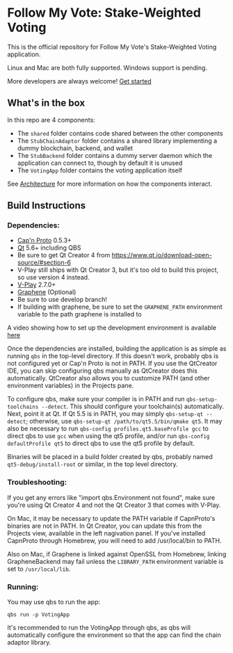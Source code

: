 Follow My Vote: Stake-Weighted Voting
========

This is the official repository for Follow My Vote's Stake-Weighted Voting application.

Linux and Mac are both fully supported. Windows support is pending.

More developers are always welcome! [Get started](https://followmyvote.com/code-contributors/)

## What's in the box
In this repo are 4 components:

- The `shared` folder contains code shared between the other components
- The `StubChainAdaptor` folder contains a shared library implementing a dummy blockchain, backend, and wallet
- The `StubBackend` folder contains a dummy server daemon which the application can connect to, though by default it is unused
- The `VotingApp` folder contains the voting application itself

See [Architecture](Architecture.md) for more information on how the components interact.

## Build Instructions
### Dependencies:
- [Cap'n Proto](https://capnproto.org) 0.5.3+
- [Qt](https://qt.io) 5.6+ including QBS
 - Be sure to get Qt Creator 4 from https://www.qt.io/download-open-source/#section-6
 - V-Play still ships with Qt Creator 3, but it's too old to build this project, so use version 4 instead.
- [V-Play](http://v-play.net) 2.7.0+
- [Graphene](https://github.com/cryptonomex/graphene) (Optional)
 - Be sure to use develop branch!
 - If building with graphene, be sure to set the `GRAPHENE_PATH` environment variable to the path graphene is installed to
 
A video showing how to set up the development environment is available [here](https://youtu.be/lvTyZ0GAT-k)

Once the dependencies are installed, building the application is as simple as running `qbs` in the top-level directory. If this doesn't work, probably qbs is not configured yet or Cap'n Proto is not in PATH. If you use the QtCreator IDE, you can skip configuring qbs manually as QtCreator does this automatically. QtCreator also allows you to customize PATH (and other environment variables) in the Projects pane.

To configure qbs, make sure your compiler is in PATH and run `qbs-setup-toolchains --detect`. This should configure your toolchain(s) automatically. Next, point it at Qt. If Qt 5.5 is in PATH, you may simply `qbs-setup-qt --detect`; otherwise, use `qbs-setup-qt /path/to/qt5.5/bin/qmake qt5`. It may also be necessary to run `qbs-config profiles.qt5.baseProfile gcc` to direct qbs to use `gcc` when using the qt5 profile, and/or run `qbs-config defaultProfile qt5` to direct qbs to use the qt5 profile by default.

Binaries will be placed in a build folder created by qbs, probably named `qt5-debug/install-root` or similar, in the top level directory.

### Troubleshooting:
If you get any errors like "import qbs.Environment not found", make sure you're using Qt Creator 4 and not the Qt Creator 3 that comes with V-Play.

On Mac, it may be necessary to update the PATH variable if CapnProto's binaries are not in PATH. In Qt Creator, you can update this from the Projects view, available in the left nagivation panel. If you've installed CapnProto through Homebrew, you will need to add /usr/local/bin to PATH.

Also on Mac, if Graphene is linked against OpenSSL from Homebrew, linking GrapheneBackend may fail unless the `LIBRARY_PATH` environment variable is set to `/usr/local/lib`.

### Running:
You may use qbs to run the app:

	qbs run -p VotingApp
	
It's recommended to run the VotingApp through qbs, as qbs will automatically configure the environment so that the app can find the chain adaptor library.
